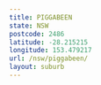 ```yaml
---
title: PIGGABEEN
state: NSW
postcode: 2486
latitude: -28.215215
longitude: 153.479217
url: /nsw/piggabeen/
layout: suburb
---
```

